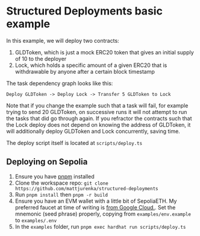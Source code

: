 # Structured Deployments basic example 

In this example, we will deploy two contracts:

1. GLDToken, which is just a mock ERC20 token that gives an initial supply of 10 to the deployer
2. Lock, which holds a specific amount of a given ERC20 that is withdrawable by anyone after a certain block timestamp

The task dependency graph looks like this:

`Deploy GLDToken -> Deploy Lock -> Transfer 5 GLDToken to Lock`

Note that if you change the example such that a task will fail, for example trying to send 20 GLDToken, on successive runs it will not attempt to run the tasks that did go through again. If you refractor the contracts such that the Lock deploy does not depend on knowing the address of GLDToken, it will additionally deploy GLDToken and Lock concurrently, saving time.

The deploy script itself is located at `scripts/deploy.ts`

## Deploying on Sepolia

1. Ensure you have [pnpm](https://pnpm.io/installation) installed
2. Clone the workspace repo: `git clone https://github.com/mattjurenka/structured-deployments`
3. Run `pnpm install` then `pnpm -r build`
4. Ensure you have an EVM wallet with a little bit of SepoliaETH. My preferred faucet at time of writing is [from Google Cloud.](https://cloud.google.com/application/web3/faucet/ethereum/sepolia). Set the mnemonic (seed phrase) properly, copying from `examples/env.example` to `examples/.env`
5. In the `examples` folder, run `pnpm exec hardhat run scripts/deploy.ts`
